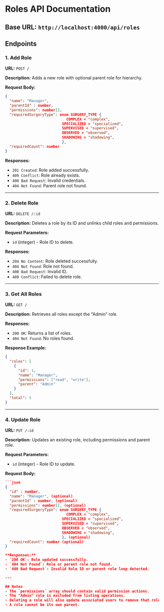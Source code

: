 # Roles API Documentation

## Base URL: `http://localhost:4000/api/roles`

## Endpoints

### 1. Add Role
**URL:** `POST /`

**Description:** Adds a new role with optional parent role for hierarchy.

**Request Body:**
```json
{
  "name": "Manager",
  "parentId" : number,
  "permissions": number[],
  "requiredSurgeryType": enum SURGERY_TYPE {
	                        COMPLEX = "complex",
                          SPECIALIZED = "specialized",
                          SUPERVISED = "supervised",
                          OBSERVED = "observed",
                          SHADOWING = "shadowing",
                          },
  "requiredCount": number
}
```

**Responses:**
- `201 Created`: Role added successfully.
- `409 Conflict`: Role already exists.
- `400 Bad Request`: Invalid credentials.
- `404 Not Found`: Parent role not found.

---

### 2. Delete Role
**URL:** `DELETE /:id`

**Description:** Deletes a role by its ID and unlinks child roles and permissions.

**Request Parameters:**
- `id` (integer) - Role ID to delete.

**Responses:**
- `204 No Content`: Role deleted successfully.
- `404 Not Found`: Role not found.
- `400 Bad Request`: Invalid ID.
- `409 Conflict`: Failed to delete role.

---

### 3. Get All Roles
**URL:** `GET /`

**Description:** Retrieves all roles except the "Admin" role.

**Responses:**
- `200 OK`: Returns a list of roles.
- `404 Not Found`: No roles found.

**Response Example:**
```json
{
  "roles": [
    {
      "id": 1,
      "name": "Manager",
      "permissions": ["read", "write"],
      "parent": "Admin"
    }
  ],
  "total": 5
}
```

---

### 4. Update Role
**URL:** `PUT /:id`

**Description:** Updates an existing role, including permissions and parent role.

**Request Parameters:**
- `id` (integer) - Role ID to update.

**Request Body:**
```json
```json
{
  "id" : number,
  "name": "Manager", (optional)
  "parentId" : number, (optional)
  "permissions": number[], (optional)
  "requiredSurgeryType": enum SURGERY_TYPE {
	                        COMPLEX = "complex",
                          SPECIALIZED = "specialized",
                          SUPERVISED = "supervised",
                          OBSERVED = "observed",
                          SHADOWING = "shadowing",
                          }, (optional)
  "requiredCount": number (optional)
}

**Responses:**
- `200 OK`: Role updated successfully.
- `404 Not Found`: Role or parent role not found.
- `400 Bad Request`: Invalid Role ID or parent role loop detected.

---

## Notes
- The `permissions` array should contain valid permission actions.
- The "Admin" role is excluded from listing operations.
- Deleting a role will also update associated users to remove that role.
- A role cannot be its own parent.

